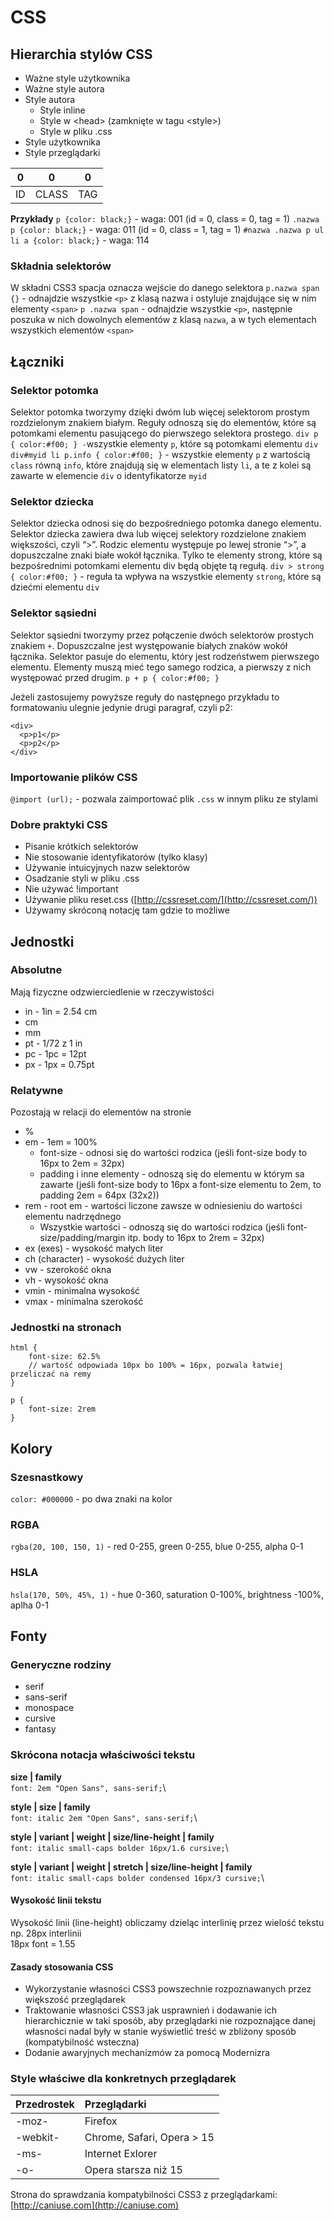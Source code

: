 # CSS

## Hierarchia stylów CSS

* Ważne style użytkownika
* Ważne style autora
* Style autora
    * Style inline
    * Style w \<head> (zamknięte w tagu \<style>)
    * Style w pliku .css
* Style użytkownika
* Style przeglądarki

| 0 | 0 | 0 |
| :---: | :---: | :---: |
| ID | CLASS | TAG |

**Przykłady**
`p {color: black;}` \- waga: 001 \(id = 0\, class = 0\, tag = 1\)
`.nazwa p {color: black;}` \- waga: 011 \(id = 0\, class = 1\, tag = 1\)
`#nazwa .nazwa p ul li a {color: black;}` \- waga: 114

### Składnia selektorów

W składni CSS3 spacja oznacza wejście do danego selektora
`p.nazwa span {}` \- odnajdzie wszystkie `<p>` z klasą nazwa i ostyluje znajdujące się w nim elementy `<span>`
`p .nazwa span` \- odnajdzie wszystkie `<p>`, następnie poszuka w nich dowolnych elementów z klasą `nazwa`, a w tych elementach wszystkich elementów `<span>`

## Łączniki

### Selektor potomka

Selektor potomka tworzymy dzięki dwóm lub więcej selektorom prostym rozdzielonym znakiem białym. Reguły odnoszą się do elementów, które są potomkami elementu pasującego do pierwszego selektora prostego.
`div p { color:#f00; } -`wszystkie elementy `p`, które są potomkami elementu `div`
`div#myid li p.info { color:#f00; }` \- wszystkie elementy `p` z wartością `class` równą `info`, które znajdują się w elementach listy `li`, a te z kolei są zawarte w elemencie `div` o identyfikatorze `myid`

### Selektor dziecka

Selektor dziecka odnosi się do bezpośredniego potomka danego elementu. Selektor dziecka zawiera dwa lub więcej selektory rozdzielone znakiem większości, czyli “>”. Rodzic elementu występuje po lewej stronie “>”, a dopuszczalne znaki białe wokół łącznika. Tylko te elementy strong, które są bezpośrednimi potomkami elementu div będą objęte tą regułą.
`div > strong { color:#f00; }` \- reguła ta wpływa na wszystkie elementy `strong`, które są dziećmi elementu `div`

### Selektor sąsiedni

Selektor sąsiedni tworzymy przez połączenie dwóch selektorów prostych znakiem `+`. Dopuszczalne jest występowanie białych znaków wokół łącznika. Selektor pasuje do elementu, który jest rodzeństwem pierwszego elementu. Elementy muszą mieć tego samego rodzica, a pierwszy z nich występować przed drugim.
`p + p { color:#f00; }`

Jeżeli zastosujemy powyższe reguły do następnego przykładu to formatowaniu ulegnie jedynie drugi paragraf, czyli p2:

```
<div>
  <p>p1</p>
  <p>p2</p>
</div>
```

### Importowanie plików CSS

`@import (url);` \- pozwala zaimportować plik `.css` w innym pliku ze stylami

### Dobre praktyki CSS

* Pisanie krótkich selektorów
* Nie stosowanie identyfikatorów (tylko klasy)
* Używanie intuicyjnych nazw selektorów
* Osadzanie styli w pliku .css
* Nie używać !important
* Używanie pliku reset.css ([http://cssreset.com/](http://cssreset.com/))
* Używamy skróconą notację tam gdzie to możliwe

## Jednostki
### Absolutne
Mają fizyczne odzwierciedlenie w rzeczywistości

* in - 1in = 2.54 cm
* cm
* mm
* pt - 1/72 z 1 in
* pc - 1pc = 12pt
* px - 1px = 0.75pt

### Relatywne
Pozostają w relacji do elementów na stronie

* %
* em - 1em = 100%
    * font-size - odnosi się do wartości rodzica (jeśli font-size body to 16px to 2em = 32px)
    * padding i inne elementy - odnoszą się do elementu w którym sa zawarte (jeśli font-size body to 16px a font-size elementu to 2em, to padding 2em = 64px (32x2))
* rem - root em - wartości liczone zawsze w odniesieniu do wartości elementu nadrzędnego
    * Wszystkie wartości - odnoszą się do wartości rodzica (jeśli font-size/padding/margin itp. body to 16px to 2rem = 32px)
* ex (exes) - wysokość małych liter
* ch (character) - wysokość dużych liter
* vw - szerokość okna
* vh - wysokość okna
* vmin - minimalna wysokość
* vmax - minimalna szerokość

### Jednostki na stronach
```
html {
    font-size: 62.5%
    // wartość odpowiada 10px bo 100% = 16px, pozwala łatwiej przeliczać na remy
}

p {
	font-size: 2rem
}
```
## Kolory
### Szesnastkowy
`color: #000000` - po dwa znaki na kolor
### RGBA
`rgba(20, 100, 150, 1)` - red 0-255, green 0-255, blue 0-255, alpha 0-1
### HSLA
`hsla(170, 50%, 45%, 1)` - hue 0-360, saturation 0-100%, brightness -100%, aplha 0-1
## Fonty
### Generyczne rodziny
* serif
* sans-serif
* monospace
* cursive
* fantasy

### Skrócona notacja właściwości tekstu
**size | family**\
`font: 2em "Open Sans", sans-serif;`\

**style | size | family**\
`font: italic 2em "Open Sans", sans-serif;`\

**style | variant | weight | size/line-height | family**\
`font: italic small-caps bolder 16px/1.6 cursive;`\

**style | variant | weight | stretch | size/line-height | family**\
`font: italic small-caps bolder condensed 16px/3 cursive;`\
#### Wysokość linii tekstu
Wysokość linii (line-height) obliczamy dzieląc interlinię przez wielość tekstu np. 28px interlinii\
18px font = 1.55
#### Zasady stosowania CSS
* Wykorzystanie własności CSS3 powszechnie rozpoznawanych przez większość przeglądarek
* Traktowanie własności CSS3 jak usprawnień i dodawanie ich hierarchicznie w taki sposób, aby przeglądarki nie rozpoznające danej własności nadal były w stanie wyświetlić treść w zbliżony sposób (kompatybilność wsteczna)
* Dodanie awaryjnych mechanizmów za pomocą Modernizra
### Style właściwe dla konkretnych przeglądarek
| Przedrostek | Przeglądarki |
| :--------- | :--------- |
| -moz- | Firefox |
| -webkit- | Chrome, Safari, Opera > 15 |
| -ms- | Internet Exlorer |
| -o- | Opera starsza niż 15 |
Strona do sprawdzania kompatybilności CSS3 z przeglądarkami: [http://caniuse.com](http://caniuse.com)





